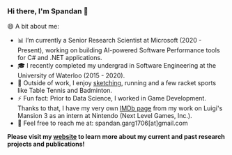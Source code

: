 ### Hi there, I'm Spandan 👋

😄 A bit about me:
- 📊 I’m currently a Senior Research Scientist at Microsoft (2020 - Present), working on building AI-powered Software Performance tools for C# and .NET applications.
- 🎓 I recently completed my undergrad in Software Engineering at the University of Waterloo (2015 - 2020).
- 🎨 Outside of work, I enjoy [sketching](https://allthestarsinmybackyard.tumblr.com/), running and a few racket sports like Table Tennis and Badminton.
- ⚡ Fun fact: Prior to Data Science, I worked in Game Development. Thanks to that, I have my very own [IMDb page](https://www.imdb.com/name/nm11089147/) from my work on Luigi's Mansion 3 as an intern at Nintendo (Next Level Games, Inc.).
- 💬 Feel free to reach me at: spandan.garg1706[at]gmail.com

<b>Please visit my [website](https://glgarg.github.io/) to learn more about my current and past research projects and publications!</b>

<!--
**glGarg/glGarg** is a ✨ _special_ ✨ repository because its `README.md` (this file) appears on your GitHub profile.

Here are some ideas to get you started:

- 🔭 I’m currently working on ...
- 🌱 I’m currently learning ...
- 👯 I’m looking to collaborate on ...
- 🤔 I’m looking for help with ...
- 💬 Ask me about ...
- 📫 How to reach me: ...
- 😄 Pronouns: ...
- ⚡ Fun fact: ...
-->
